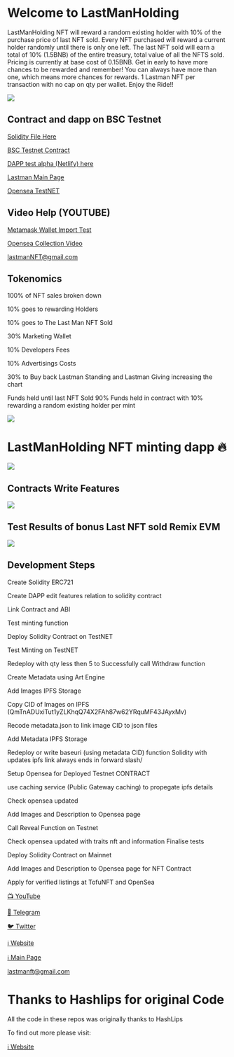 # Welcome to LastManHolding

LastManHolding NFT will reward a random existing holder with 10% of the purchase price of last NFT sold.
Every NFT purchased will reward a current holder randomly until there is only one left. The last NFT sold will earn a total
of 10% (1.5BNB) of the entire treasury, total value of all the NFTS sold.
Pricing is currently at base cost of 0.15BNB. Get in early to have more chances to be rewarded and remember!
You can always have more than one, which means
more chances for rewards. 1 Lastman NFT per transaction with no cap on qty per wallet. Enjoy the Ride!!


![](https://github.com/cheynespc/Lastman_nft_minting_dapp/blob/main/public/dappscreenshot.png)

## Contract and dapp on BSC Testnet

[Solidity File Here](https://github.com/cheynespc/Lastman_nft_minting_dapp/blob/main/LastManHoldingNFT.sol)

[BSC Testnet Contract](https://testnet.bscscan.com/address/0xa4f64d98ad39a25975d19ac174f9e7a35209369a#code)

[DAPP  test alpha (Netlify) here](https://fanciful-otter-5cc3f3.netlify.app/)

[Lastman Main Page](https://lastmanstanding.info/)



[Opensea TestNET](https://testnets.opensea.io/collection/lastman-2)

## Video Help (YOUTUBE)

[Metamask Wallet Import Test](https://www.youtube.com/shorts/GTSYsEinnWA)

[Opensea Collection Video](https://youtu.be/e62rX2uFfpQ)

lastmanNFT@gmail.com

## Tokenomics

100% of NFT sales broken down

10% goes to rewarding Holders

10% goes to The Last Man NFT Sold

30% Marketing Wallet

10% Developers Fees

10% Advertisings Costs

30% to Buy back Lastman Standing and Lastman Giving increasing the chart


Funds held until last NFT Sold
90% Funds held in contract with 10% rewarding a random existing holder per mint

![](https://github.com/cheynespc/Lastman_nft_minting_dapp/blob/main/public/Tokenomics.png)

# LastManHolding NFT minting dapp 🔥

![](https://github.com/cheynespc/Lastman_nft_minting_dapp/blob/main/banner.png)


## Contracts Write Features

![](https://github.com/cheynespc/Lastman_nft_minting_dapp/blob/main/public/Contractwritefeatures.png)

## Test Results of bonus Last NFT sold Remix EVM

![](https://github.com/cheynespc/Lastman_nft_minting_dapp/blob/main/public/RemixLogtestFinalsale.png)

## Development Steps

Create Solidity ERC721

Create DAPP edit features relation to solidity contract

Link Contract and ABI

Test minting function

Deploy Solidity Contract on TestNET

Test Minting on TestNET

Redeploy with qty less then 5 to Successfully call Withdraw function

Create Metadata using Art Engine

Add Images IPFS Storage

Copy CID of Images on IPFS (QmTnADUxiTut1yZLKhqQ74X2FAh87w62YRquMF43JAyxMv)

Recode metadata.json to link image CID to json files

Add Metadata IPFS Storage

Redeploy or write baseuri (using metadata CID) function Solidity with updates ipfs link always ends in forward slash/

Setup Opensea for Deployed Testnet CONTRACT

use caching service (Public Gateway caching) to propegate ipfs details

Check opensea updated

Add Images and Description to Opensea page

Call Reveal Function on Testnet

Check opensea updated with traits nft and information
Finalise tests

Deploy Solidity Contract on Mainnet

Add Images and Description to Opensea page for NFT Contract

Apply for verified listings at TofuNFT and OpenSea


[📺 YouTube](https://www.youtube.com/channel/UCLMuD50XM0-sDD3A9H-Uy4g)

[💬 Telegram](https://t.me/last1man2standing)

[🐦 Twitter](https://twitter.com/LastmanHolding)

[ℹ️ Website](https://nft.lastmanstanding.info)

[ℹ️ Main Page](https://lastmanstanding.info)

lastmanft@gmail.com



# Thanks to Hashlips for original Code

All the code in these repos was originally thanks to HashLips

To find out more please visit:

[ℹ️ Website](https://hashlips.online/HashLips)
